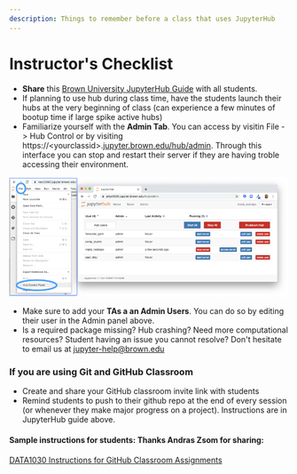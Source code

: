 ```yaml
---
description: Things to remember before a class that uses JupyterHub
---
```


# Instructor's Checklist

* **Share** this [Brown University JupyterHub Guide](https://docs.ccv.brown.edu/jupyterhub)  with all students. 
* If planning to use hub during class time, have the students launch their hubs at the very beginning of class \(can experience a few minutes of bootup time if large spike active hubs\)
* Familiarize yourself with the  **Admin Tab**. You can access by visitin File -&gt; Hub Control or by visiting https://&lt;yourclassid&gt;.[jupyter.brown.edu/hub/admin](http://jupyter.brown.edu/hub/admin). Through this interface you can stop and restart their server if they are having troble accessing their environment.

![](../.gitbook/assets/hub-control-panel.png)



* Make sure to add your **TAs a an Admin Users**. You can do so by editing their user in the Admin panel above.
* Is a required package missing? Hub crashing? Need more computational resources? Student having an issue you cannot resolve? Don't hesitate to email us at [jupyter-help@brown.edu](mailto:jupyter-help@brown.edu)

### If you are using Git and GitHub Classroom

* Create and share your GitHub classroom invite link with students
* Remind students to push to their github repo at the end of every session \(or whenever they make major progress on a project\). Instructions are in JupyterHub guide above.

#### Sample instructions for students: Thanks Andras Zsom for sharing:

[DATA1030 Instructions for GitHub Classroom Assignments](https://docs.google.com/document/d/1wJTUrSGPcIQeLnS_--T3aXthWo7nxar4VDg966uhw4c/edit?usp=sharing)



